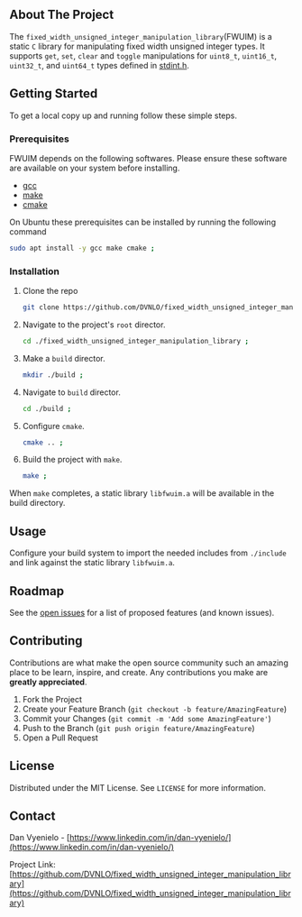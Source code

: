 
## About The Project
The `fixed_width_unsigned_integer_manipulation_library`(FWUIM) is a static `C` library for manipulating fixed width unsigned integer types. It supports `get`, `set`, `clear` and `toggle` manipulations for `uint8_t`, `uint16_t`, `uint32_t`, and `uint64_t` types defined in [stdint.h](https://en.cppreference.com/w/cpp/header/cstdint).

## Getting Started
To get a local copy up and running follow these simple steps.

### Prerequisites
FWUIM depends on the following softwares. Please ensure these software are available on your system before installing. 
* [gcc](https://gcc.gnu.org/install/)
* [make](https://www.gnu.org/software/make/)
* [cmake](https://cmake.org/install/)

On Ubuntu these prerequisites can be installed by running the following command
```sh
sudo apt install -y gcc make cmake ;
```

### Installation
1. Clone the repo
   ```sh
   git clone https://github.com/DVNLO/fixed_width_unsigned_integer_manipulation_library.git ;
   ```
2. Navigate to the project's `root` director.
   ```sh
   cd ./fixed_width_unsigned_integer_manipulation_library ;
   ```
3. Make a `build` director.
    ```sh
   mkdir ./build ;
   ```
4. Navigate to `build` director.
    ```sh
    cd ./build ;
   ```
5. Configure `cmake`.
    ```sh
    cmake .. ;
   ```
6. Build the project with `make`.
    ```sh
    make ;
    ```
When `make` completes, a static library `libfwuim.a` will be available in the build directory.

## Usage
Configure your build system to import the needed includes from `./include` and link against the static library `libfwuim.a`.

## Roadmap
See the [open issues](https://github.com/DVNLO/fixed_width_unsigned_integer_manipulation_library/issues) for a list of proposed features (and known issues).

## Contributing
Contributions are what make the open source community such an amazing place to be learn, inspire, and create. Any contributions you make are **greatly appreciated**.
1. Fork the Project
2. Create your Feature Branch (`git checkout -b feature/AmazingFeature`)
3. Commit your Changes (`git commit -m 'Add some AmazingFeature'`)
4. Push to the Branch (`git push origin feature/AmazingFeature`)
5. Open a Pull Request

## License
Distributed under the MIT License. See `LICENSE` for more information.

## Contact

Dan Vyenielo - [https://www.linkedin.com/in/dan-vyenielo/](https://www.linkedin.com/in/dan-vyenielo/)

Project Link: [https://github.com/DVNLO/fixed_width_unsigned_integer_manipulation_library](https://github.com/DVNLO/fixed_width_unsigned_integer_manipulation_library)
